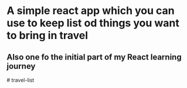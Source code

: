 # A simple react app which you can use to keep list od things you want to bring in travel

## Also one fo the initial part of my React learning journey
#   t r a v e l - l i s t  
 
